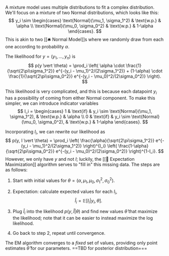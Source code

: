 A mixture model uses multiple distributions to fit a complex distribution. We'll focus on a mixture of two Normal distributions, which looks like this: 
$$
y_i \sim \begin{cases} \text{Normal}(\mu_1, \sigma_1^2) & \text{w.p.} & \alpha \\ \text{Normal}(\mu_0, \sigma_0^2) & \text{w.p.} & 1-\alpha \end{cases}.
$$
 This is akin to two [[🛎️ Normal Model]]s where we randomly draw from each one according to probability $\alpha$.

The likelihood for $y = (y_1, \ldots, y_n)$ is 
$$
p(y \vert \theta) = \prod_i \left( \alpha \cdot \frac{1}{\sqrt{2\pi\sigma_1^2}} e^{-(y_i - \mu_1)^2/(2\sigma_1^2)} + (1-\alpha) \cdot \frac{1}{\sqrt{2\pi\sigma_0^2}} e^{-(y_i - \mu_0)^2/(2\sigma_0^2)} \right).
$$


This likelihood is very complicated, and this is because each datapoint $y_i$ has a possibility of coming from either Normal component. To make this simpler, we can introduce indicator variables 
$$
I_i = \begin{cases} 1 & \text{if} & y_i \sim \text{Normal}(\mu_1, \sigma_1^2), & \text{w.p.} & \alpha \\ 0 & \text{if} & y_i \sim \text{Normal}(\mu_0, \sigma_0^2), & \text{w.p.} & 1-\alpha \end{cases}.
$$


Incorporating $I_i$, we can rewrite our likelihood as 
$$
p(y, I \vert \theta) = \prod_i \left( \frac{\alpha}{\sqrt{2\pi\sigma_1^2}} e^{-(y_i - \mu_1)^2/(2\sigma_1^2)} \right)^{I_i} \left( \frac{1-\alpha}{\sqrt{2\pi\sigma_0^2}} e^{-(y_i - \mu_0)^2/(2\sigma_0^2)} \right)^{1-I_i}.
$$
 However, we only have $y$ and not $I$; luckily, the [[🎉 Expectation Maximization]] algorithm serves to "fill in" this missing data. The steps are as follows:
1. Start with initial values for $\theta = (\alpha, \mu_1, \mu_0, \sigma_1^2, \sigma_0^2)$.
2. Expectation: calculate expected values for each $I_i$, 
$$
\hat{I}_i = \mathbb{E}[I_i \vert y_i, \theta].
$$

3. Plug $\hat{I}_i$ into the likelihood $p(y, \hat{I} \vert \theta)$ and find new values $\hat{\theta}$ that maximize the likelihood; note that it can be easier to instead maximize the log likelihood.
4. Go back to step 2, repeat until convergence.

The EM algorithm converges to a *fixed* set of values, providing only point estimates $\hat{\theta}$ for our parameters. ==TBD for posterior distribution===